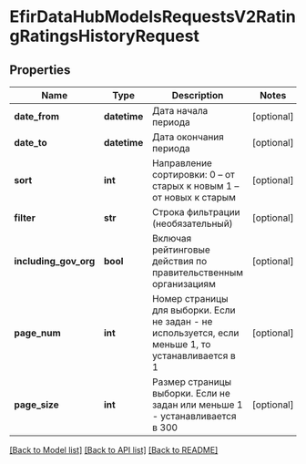 # EfirDataHubModelsRequestsV2RatingRatingsHistoryRequest

## Properties
Name | Type | Description | Notes
------------ | ------------- | ------------- | -------------
**date_from** | **datetime** | Дата начала периода | [optional] 
**date_to** | **datetime** | Дата окончания периода | [optional] 
**sort** | **int** | Направление сортировки:  0 – от старых к новым  1 – от новых к старым | [optional] 
**filter** | **str** | Строка фильтрации (необязательный) | [optional] 
**including_gov_org** | **bool** | Включая рейтинговые действия по правительственным организациям | [optional] 
**page_num** | **int** | Номер страницы для выборки. Если не задан - не используется, если  меньше 1, то устанавливается в 1 | [optional] 
**page_size** | **int** | Размер страницы выборки. Если не задан или меньше 1 - устанавливается в 300 | [optional] 

[[Back to Model list]](../README.md#documentation-for-models) [[Back to API list]](../README.md#documentation-for-api-endpoints) [[Back to README]](../README.md)

